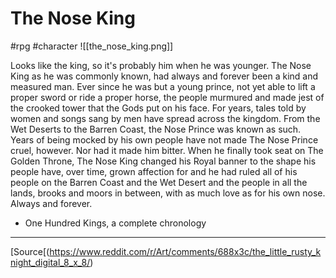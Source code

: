 # The Nose King
#rpg #character
![[the_nose_king.png]]

Looks like the king, so it's probably him when he was younger.
The Nose King as he was commonly known, had always and forever been a kind and measured man. Ever since he was but a young prince, not yet able to lift a proper sword or ride a proper horse, the people murmured and made jest of the crooked tower that the Gods put on his face. For years, tales told by women and songs sang by men have spread across the kingdom. From the Wet Deserts to the Barren Coast, the Nose Prince was known as such. Years of being mocked by his own people have not made The Nose Prince cruel, however. Nor had it made him bitter. When he finally took seat on The Golden Throne, The Nose King changed his Royal banner to the shape his people have, over time, grown affection for and he had ruled all of his people on the Barren Coast and the Wet Desert and the people in all the lands, brooks and moors in between, with as much love as for his own nose. Always and forever.
- One Hundred Kings, a complete chronology

---

[Source[(https://www.reddit.com/r/Art/comments/688x3c/the_little_rusty_knight_digital_8_x_8/)

